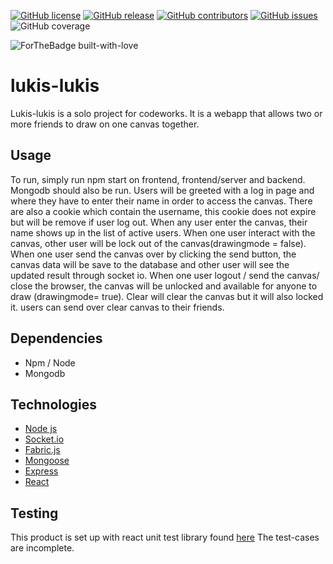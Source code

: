 [![GitHub license](https://img.shields.io/github/license/noiffion/lukislukis)](https://github.com/noiffion/lukislukis/blob/develop/LICENSE)
[![GitHub release](https://img.shields.io/github/release/noiffion/lukislukis)](https://github.com/noiffion/lukislukis/releases/tag/1.0.0)
[![GitHub contributors](https://img.shields.io/github/contributors/noiffion/lukislukis)](https://github.com/noiffion/lukislukis/graphs/contributors)
[![GitHub issues](https://img.shields.io/github/issues/noiffion/lukislukis)](https://GitHub.com/noiffion/lukislukis/issues)
![GitHub coverage](https://img.shields.io/badge/Coverage-89%25-green)

![ForTheBadge built-with-love](https://ForTheBadge.com/images/badges/built-with-love.svg)



# lukis-lukis
Lukis-lukis is a solo project for codeworks. It is a webapp that allows two or more friends to draw on one canvas together.

## Usage
To run, simply run npm start on frontend, frontend/server and backend. Mongodb should also be run. Users will be greeted with a log in page and where they have to enter their name in order to access the canvas. There are also a cookie which contain the username, this cookie does not expire but will be remove if user log out.
When any user enter the canvas, their name shows up in the list of active users.
When one user interact with the canvas, other user will be lock out of the canvas(drawingmode = false).
When one user send the canvas over by clicking the send button, the canvas data will be save to the database and other user will see the updated result through socket io.
When one user logout / send the canvas/ close the browser, the canvas will be unlocked and available for anyone to draw (drawingmode= true).
Clear will clear the canvas but it will also locked it. users can send over clear canvas to their friends.

## Dependencies
- Npm / Node
- Mongodb

## Technologies
- [Node js](https://nodejs.org/)
- [Socket.io](https://socket.io/)
- [Fabric.js](http://fabricjs.com/)
- [Mongoose](https://mongoosejs.com/)
- [Express](https://expressjs.com/)
- [React](https://reactjs.org/)

## Testing
This product is set up with react unit test library found [here](https://testing-library.com/docs/react-testing-library/intro)
The test-cases are incomplete.
